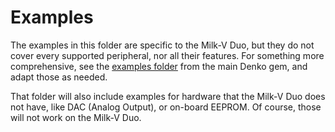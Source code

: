 # Examples

The examples in this folder are specific to the Milk-V Duo, but they do not cover every supported peripheral, nor all their features. For something more comprehensive, see the [examples folder](https://github.com/denko-rb/denko/tree/master/examples) from the main Denko gem, and adapt those as needed.

That folder will also include examples for hardware that the Milk-V Duo does not have, like DAC (Analog Output), or on-board EEPROM. Of course, those will not work on the Milk-V Duo.
